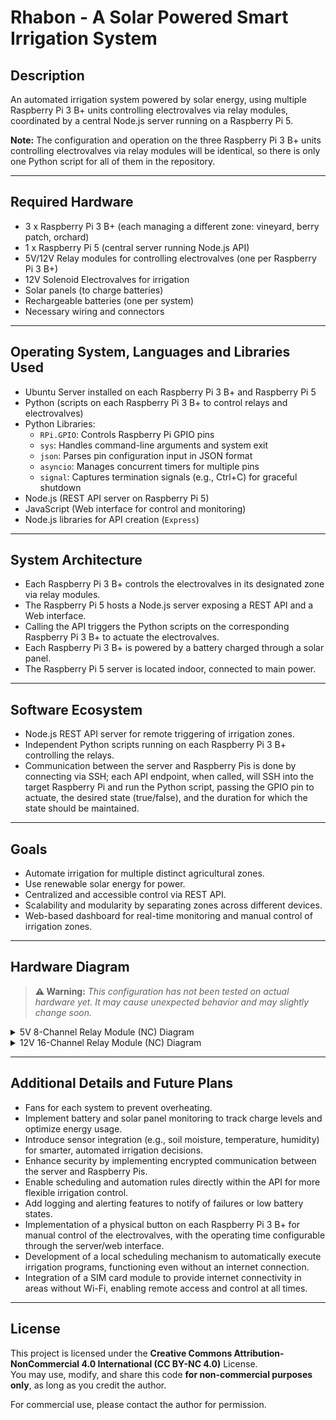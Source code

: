 # Rhabon - A Solar Powered Smart Irrigation System

## Description

An automated irrigation system powered by solar energy, using multiple Raspberry Pi 3 B+ units controlling electrovalves via relay modules, coordinated by a central Node.js server running on a Raspberry Pi 5.

**Note:** The configuration and operation on the three Raspberry Pi 3 B+ units controlling electrovalves via relay modules will be identical, so there is only one Python script for all of them in the repository.

---

## Required Hardware

- 3 x Raspberry Pi 3 B+ (each managing a different zone: vineyard, berry patch, orchard)
- 1 x Raspberry Pi 5 (central server running Node.js API)
- 5V/12V Relay modules for controlling electrovalves (one per Raspberry Pi 3 B+)
- 12V Solenoid Electrovalves for irrigation
- Solar panels (to charge batteries)
- Rechargeable batteries (one per system)
- Necessary wiring and connectors

---

## Operating System, Languages and Libraries Used

- Ubuntu Server installed on each Raspberry Pi 3 B+ and Raspberry Pi 5
- Python (scripts on each Raspberry Pi 3 B+ to control relays and electrovalves)
- Python Libraries:
  - `RPi.GPIO`: Controls Raspberry Pi GPIO pins
  - `sys`: Handles command-line arguments and system exit
  - `json`: Parses pin configuration input in JSON format
  - `asyncio`: Manages concurrent timers for multiple pins
  - `signal`: Captures termination signals (e.g., Ctrl+C) for graceful shutdown
- Node.js (REST API server on Raspberry Pi 5)
- JavaScript (Web interface for control and monitoring)
- Node.js libraries for API creation (`Express`)

---

## System Architecture

- Each Raspberry Pi 3 B+ controls the electrovalves in its designated zone via relay modules.
- The Raspberry Pi 5 hosts a Node.js server exposing a REST API and a Web interface.
- Calling the API triggers the Python scripts on the corresponding Raspberry Pi 3 B+ to actuate the electrovalves.
- Each Raspberry Pi 3 B+ is powered by a battery charged through a solar panel.
- The Raspberry Pi 5 server is located indoor, connected to main power.

---

## Software Ecosystem

- Node.js REST API server for remote triggering of irrigation zones.
- Independent Python scripts running on each Raspberry Pi 3 B+ controlling the relays.
- Communication between the server and Raspberry Pis is done by connecting via SSH; each API endpoint, when called, will SSH into the target Raspberry Pi and run the Python script, passing the GPIO pin to actuate, the desired state (true/false), and the duration for which the state should be maintained.

---

## Goals

- Automate irrigation for multiple distinct agricultural zones.
- Use renewable solar energy for power.
- Centralized and accessible control via REST API.
- Scalability and modularity by separating zones across different devices.
- Web-based dashboard for real-time monitoring and manual control of irrigation zones.

---

## Hardware Diagram
> **⚠️ Warning:** *This configuration has not been tested on actual hardware yet. It may cause unexpected behavior and may slightly change soon.*

<details>
  <summary>5V 8-Channel Relay Module (NC) Diagram</summary>
  <img src="images/5v-relay.png" alt="5V 8-Channel Relay Module (NC) Diagram" width="500">

#### Wiring explanation

  <details>
    <summary> <b>Raspberry Pi - Relay Module</b></summary>

| Raspberry Pi Pin | Relay Module Pin |
| ---------------- | ---------------- |
| 5V               | VCC              |
| GND              | GND              |
| GPIO17           | IN1              |
| GPIO27           | IN2              |
| GPIO22           | IN3              |
| GPIO05           | IN4              |
| GPIO06           | IN5              |
| GPIO13           | IN6              |
| GPIO19           | IN7              |
| GPIO26           | IN8              |

  </details>

  <details>
    <summary> <b>Relay Module - Solenoid Valves</b></summary>

| Relay Module    | Valve            |
| --------------- | ---------------- |
| NO (each relay) | VCC (each valve) |

  </details>

  <details>
    <summary> <b>COM Pin Node Module - Relay Module - Solar Charge Controller</b></summary>

| COM Pin Node Module | Relay Module   | Solar Charge Controller |
| ------------------- | -------------- | ----------------------- |
| Entry 1             | –              | Load +                  |
| Entry 2             | COM (module 1) | –                       |
| Entry 3             | COM (module 2) | –                       |
| Entry 4             | COM (module 3) | –                       |
| Entry 5             | COM (module 4) | –                       |
| Entry 6             | COM (module 5) | –                       |
| Entry 7             | COM (module 6) | –                       |
| Entry 8             | COM (module 7) | –                       |
| Entry 9             | COM (module 8) | –                       |

  </details>

  <details>
    <summary> <b>GND Pin Node Module - Valves - Solar Charge Controller</b></summary>

| GND Pin Node Module | Valve         | Solar Charge Controller |
| ------------------- | ------------- | ----------------------- |
| Entry 1             | –             | Load -                  |
| Entry 2             | GND (valve 1) | –                       |
| Entry 3             | GND (valve 2) | –                       |
| Entry 4             | GND (valve 3) | –                       |
| Entry 5             | GND (valve 4) | –                       |
| Entry 6             | GND (valve 5) | –                       |
| Entry 7             | GND (valve 6) | –                       |
| Entry 8             | GND (valve 7) | –                       |
| Entry 9             | GND (valve 8) | –                       |

  </details>

  <details>
    <summary> <b>Solar Panel - Solar Charge Controller</b></summary>

| Solar Panel | Solar Charge Controller |
| ----------- | ----------------------- |
| VCC/+       | Solar Cell +            |
| GND/-       | Solar Cell -            |

 </details>

  <details>
    <summary> <b>Solar Charge Controller - Positive PIN Node - Battery - Buck Converter</b></summary>

| Solar Charge Controller | Positive PIN Node | Battery | Buck Converter |
| ----------------------- | ----------------- | ------- | -------------- |
| VCC/+                   | PIN 1             | –       | –              |
| –                       | PIN 2             | VCC/+   | –              |
| –                       | PIN 2             | –       | IN+            |

 </details>

  <details>
    <summary> <b>Solar Charge Controller - Negative PIN Node - Battery - Buck Converter</b></summary>

| Solar Charge Controller | Negative PIN Node | Battery | Buck Converter |
| ----------------------- | ----------------- | ------- | -------------- |
| GND/-                   | PIN 1             | –       | –              |
| –                       | PIN 2             | GND/-   | –              |
| –                       | PIN 3             | –       | IN-            |

 </details>

  <details>
    <summary> <b>Buck Converter - Raspberry Pi Charger</b></summary>

| Buck Converter | Raspberry Pi Charger |
| -------------- | -------------------- |
| OUT-           | GND/-                |
| OUT+           | VCC/+                |

 </details>
<br>
</details>

<details>
  <summary>12V 16-Channel Relay Module (NC) Diagram</summary>
  Not ready yet
</details>

---

## Additional Details and Future Plans

- Fans for each system to prevent overheating.
- Implement battery and solar panel monitoring to track charge levels and optimize energy usage.
- Introduce sensor integration (e.g., soil moisture, temperature, humidity) for smarter, automated irrigation decisions.
- Enhance security by implementing encrypted communication between the server and Raspberry Pis.
- Enable scheduling and automation rules directly within the API for more flexible irrigation control.
- Add logging and alerting features to notify of failures or low battery states.
- Implementation of a physical button on each Raspberry Pi 3 B+ for manual control of the electrovalves, with the operating time configurable through the server/web interface.
- Development of a local scheduling mechanism to automatically execute irrigation programs, functioning even without an internet connection.
- Integration of a SIM card module to provide internet connectivity in areas without Wi-Fi, enabling remote access and control at all times.

---

## License

This project is licensed under the **Creative Commons Attribution-NonCommercial 4.0 International (CC BY-NC 4.0)** License.  
You may use, modify, and share this code **for non-commercial purposes only**, as long as you credit the author.

For commercial use, please contact the author for permission.
